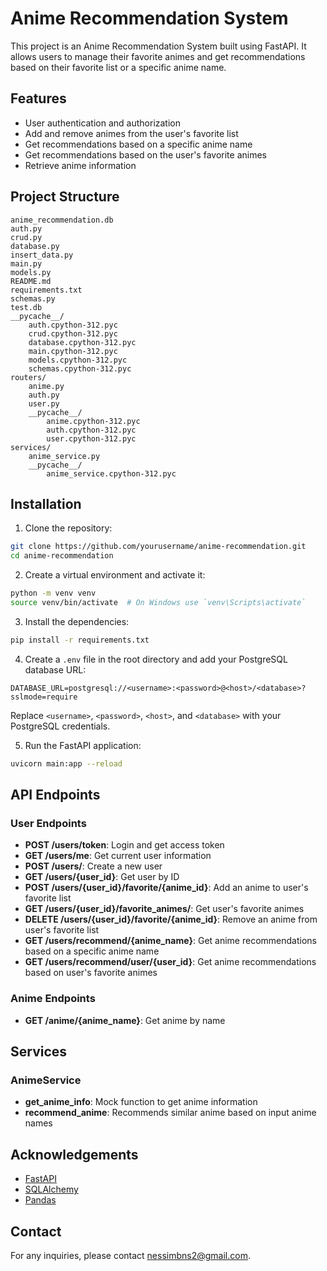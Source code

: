 # Anime Recommendation System

This project is an Anime Recommendation System built using FastAPI. It allows users to manage their favorite animes and get recommendations based on their favorite list or a specific anime name.

## Features

- User authentication and authorization
- Add and remove animes from the user's favorite list
- Get recommendations based on a specific anime name
- Get recommendations based on the user's favorite animes
- Retrieve anime information

## Project Structure

```
anime_recommendation.db
auth.py
crud.py
database.py
insert_data.py
main.py
models.py
README.md
requirements.txt
schemas.py
test.db
__pycache__/
	auth.cpython-312.pyc
	crud.cpython-312.pyc
	database.cpython-312.pyc
	main.cpython-312.pyc
	models.cpython-312.pyc
	schemas.cpython-312.pyc
routers/
	anime.py
	auth.py
	user.py
	__pycache__/
		anime.cpython-312.pyc
		auth.cpython-312.pyc
		user.cpython-312.pyc
services/
	anime_service.py
	__pycache__/
		anime_service.cpython-312.pyc
```

## Installation

1. Clone the repository:

```bash
git clone https://github.com/yourusername/anime-recommendation.git
cd anime-recommendation
```

2. Create a virtual environment and activate it:

```bash
python -m venv venv
source venv/bin/activate  # On Windows use `venv\Scripts\activate`
```

3. Install the dependencies:

```bash
pip install -r requirements.txt
```

4. Create a `.env` file in the root directory and add your PostgreSQL database URL:

```
DATABASE_URL=postgresql://<username>:<password>@<host>/<database>?sslmode=require
```

Replace `<username>`, `<password>`, `<host>`, and `<database>` with your PostgreSQL credentials.

5. Run the FastAPI application:

```bash
uvicorn main:app --reload
```

## API Endpoints

### User Endpoints

- **POST /users/token**: Login and get access token
- **GET /users/me**: Get current user information
- **POST /users/**: Create a new user
- **GET /users/{user_id}**: Get user by ID
- **POST /users/{user_id}/favorite/{anime_id}**: Add an anime to user's favorite list
- **GET /users/{user_id}/favorite_animes/**: Get user's favorite animes
- **DELETE /users/{user_id}/favorite/{anime_id}**: Remove an anime from user's favorite list
- **GET /users/recommend/{anime_name}**: Get anime recommendations based on a specific anime name
- **GET /users/recommend/user/{user_id}**: Get anime recommendations based on user's favorite animes

### Anime Endpoints

- **GET /anime/{anime_name}**: Get anime by name

## Services

### AnimeService

- **get_anime_info**: Mock function to get anime information
- **recommend_anime**: Recommends similar anime based on input anime names

## Acknowledgements

- [FastAPI](https://fastapi.tiangolo.com/)
- [SQLAlchemy](https://www.sqlalchemy.org/)
- [Pandas](https://pandas.pydata.org/)

## Contact

For any inquiries, please contact [nessimbns2@gmail.com](mailto:nessimbns2@gmail.com).
